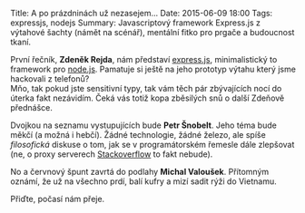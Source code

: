 Title: A po prázdninách už nezasejem...
Date: 2015-06-09 18:00
Tags: expressjs, nodejs
Summary: Javascriptový framework Express.js z výtahové šachty (námět na scénář), mentální fitko pro prgače a budoucnost tkaní.


První řečník, **Zdeněk Rejda**, nám představí [express.js][1], minimalistický to
framework pro [node.js][2]. Pamatuje si ještě na jeho prototyp výtahu který jsme
hackovali z telefonů?  
Mňo, tak pokud jste sensitivní typy, tak vám těch pár zbývajících nocí do
úterka fakt nezávidím. Čeká vás totiž kopa zběsilých snů o další Zdeňově
přednášce.

Dvojkou na seznamu vystupujících bude **Petr Šnobelt**. Jeho téma bude měkčí (a
možná i hebčí). Žádné technologie, žádné železo, ale spíše  *filosofická*
diskuse o tom, jak se v programátorském řemesle dále zlepšovat (ne, o proxy
serverech [Stackoverflow][3] to fakt nebude).

No a červnový špunt zavrtá do podlahy **Michal Valoušek**. Přítomným oznámí, že
už na všechno prdí, balí kufry a mizí sadit rýži do Vietnamu.

Přiďte, počasí nám přeje.


[1]: http://expressjs.com/
[2]: https://nodejs.org/en/
[3]: http://stackoverflow.com/
